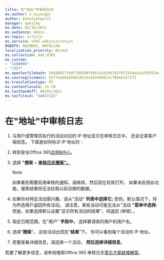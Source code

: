 ```yaml
---
title: 在"地址"中审核日志
ms.author: v-aiyengar
author: AshaIyengar21
manager: dansimp
ms.date: 02/26/2021
ms.audience: Admin
ms.topic: article
ms.service: o365-administration
ROBOTS: NOINDEX, NOFOLLOW
localization_priority: Normal
ms.collection: Adm_O365
ms.custom:
- "3100005"
- "7327"
ms.openlocfilehash: 5b58803719df700290f495cb2d2d6742f072420a2a1d393534ca165bb5a14fbb
ms.sourcegitcommit: b5f7da89a650d2915dc652449623c78be6247175
ms.translationtype: MT
ms.contentlocale: zh-CN
ms.lasthandoff: 08/05/2021
ms.locfileid: "54017122"
---
```

# <a name="find-the-ip-address-in-audit-log"></a>在"地址"中审核日志

1. 与用户或管理员执行的活动对应的 IP 地址显示在审核日志中。 还会记录客户端信息。 下面是如何标识 IP 地址的：

1. 转到安全Office 365[合规&中心](https://go.microsoft.com/fwlink/p/?linkid=2077143)。
1. 选择 **"搜索**  >  **[审核日志搜索"。](https://go.microsoft.com/fwlink/?linkid=2103759)**
    > [!NOTE]
    > 如果看到需要启用审核的通知，请继续，然后现在将其打开。 如果未启用此功能，搜索结果将无法拉取以前日期的数据。
1. 如果你对特定活动感兴趣，请从"活动" **列表中选择它;** 否则，默认情况下，将为所选用户返回所有活动。 请注意，某些活动可能无法从"活动 **"菜单中选择**;但是，如果选择默认设置"显示所有活动的结果"，将返回 (审核) 。
1. 指定日期范围，在"用户" **字段中，** 选择要调查的用户的用户名。
1. 选择“**搜索**”。 这些活动出现在“**结果**”下。 你可以看到每个活动的 IP 地址。
1. 若要查看详细信息，请选择一个活动， **然后选择详细信息**。

若要了解更多信息，请参阅搜索Office 365 审核日志[常见方案疑难解答](https://go.microsoft.com/fwlink/?linkid=2103944)。